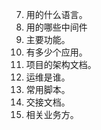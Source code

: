7. 用的什么语言。
8. 用的哪些中间件
8. 主要功能。      
2. 有多少个应用。     
3. 项目的架构文档。             
4. 运维是谁。       
5. 常用脚本。    
6. 交接文档。    
7. 相关业务方。

